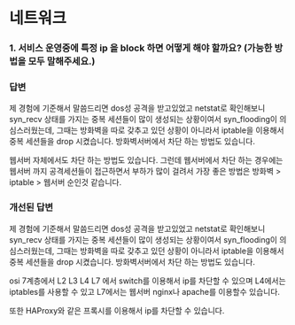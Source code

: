 네트워크
==========================

### 1. 서비스 운영중에 특정 ip 을 block 하면 어떻게 해야 할까요? (가능한 방법을 모두 말해주세요.)

### 답변

제 경험에 기준해서 말씀드리면 dos성 공격을 받고있었고 netstat로 확인해보니 syn_recv 상태를 가지는 중복 세션들이 많이 생성되는 상황이여서 syn_flooding이 의심스러웠는데, 그때는 방화벽을 따로 갖추고 있던 상황이 아니라서 iptable을 이용해서 중복 세션들을 drop 시켰습니다. 
방화벽서버에서 차단 하는 방법도 있습니다.

웹서버 자체에서도 차단 하는 방법도 있습니다. 그런데 웹서버에서 차단 하는 경우에는 웹서버 까지 공격세션들이 접근하면서 부하가 많이 걸려서 가장 좋은 방법은 방화벽 > iptable > 웹서버 순인것 같습니다.

### 개선된 답변

제 경험에 기준해서 말씀드리면 dos성 공격을 받고있었고 netstat로 확인해보니 syn_recv 상태를 가지는 중복 세션들이 많이 생성되는 상황이여서 syn_flooding이 의심스러웠는데, 그때는 방화벽을 따로 갖추고 있던 상황이 아니라서 iptable을 이용해서 중복 세션들을 drop 시켰습니다. 방화벽서버에서 차단 하는 방법도 있습니다.

osi 7계층에서 L2 L3 L4 L7 에서 switch를 이용해서 ip를 차단할 수 있으며 L4에서는 iptables를 사용할 수 있고 L7에서는 웹서버 nginx나 apache를 이용할수 있습니다.

또한 HAProxy와 같은 프록시를 이용해서 ip를 차단할 수 있습니다.